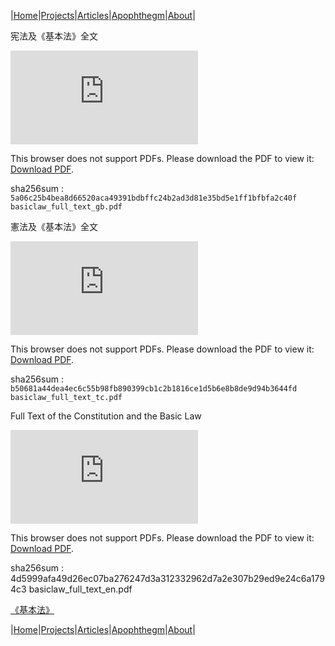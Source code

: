 |[Home](/README.md)|[Projects](/projects.md)|[Articles](/articles.md)|[Apophthegm](/apophthegm.md)|[About](/about.md)|

宪法及《基本法》全文

<object data="https://www.basiclaw.gov.hk/gb/basiclawtext/images/basiclaw_full_text_gb.pdf" type="application/pdf" width="900px" height="700px">
    <embed src="https://www.basiclaw.gov.hk/gb/basiclawtext/images/basiclaw_full_text_gb.pdf">
        <p>This browser does not support PDFs. Please download the PDF to view it: <a href="https://www.basiclaw.gov.hk/gb/basiclawtext/images/basiclaw_full_text_gb.pdf">Download PDF</a>.</p>
</object>

sha256sum : ```5a06c25b4bea8d66520aca49391bdbffc24b2ad3d81e35bd5e1ff1bfbfa2c40f  basiclaw_full_text_gb.pdf```

憲法及《基本法》全文

<object data="https://www.basiclaw.gov.hk/tc/basiclawtext/images/basiclaw_full_text_tc.pdf" type="application/pdf" width="900px" height="700px">
    <embed src="https://www.basiclaw.gov.hk/tc/basiclawtext/images/basiclaw_full_text_tc.pdf">
        <p>This browser does not support PDFs. Please download the PDF to view it: <a href="https://www.basiclaw.gov.hk/tc/basiclawtext/images/basiclaw_full_text_tc.pdf">Download PDF</a>.</p>
</object>

sha256sum : ```b50681a44dea4ec6c55b98fb890399cb1c2b1816ce1d5b6e8b8de9d94b3644fd  basiclaw_full_text_tc.pdf```

Full Text of the Constitution and the Basic Law

<object data="https://www.basiclaw.gov.hk/en/basiclawtext/images/basiclaw_full_text_en.pdf" type="application/pdf" width="900px" height="700px">
    <embed src="https://www.basiclaw.gov.hk/en/basiclawtext/images/basiclaw_full_text_en.pdf">
        <p>This browser does not support PDFs. Please download the PDF to view it: <a href="https://www.basiclaw.gov.hk/en/basiclawtext/images/basiclaw_full_text_en.pdf">Download PDF</a>.</p>
</object>

sha256sum : 4d5999afa49d26ec07ba276247d3a312332962d7a2e307b29ed9e24c6a1794c3  basiclaw_full_text_en.pdf

[《基本法》](https://www.basiclaw.gov.hk/tc/index/index.html)

|[Home](/README.md)|[Projects](/projects.md)|[Articles](/articles.md)|[Apophthegm](/apophthegm.md)|[About](/about.md)|
